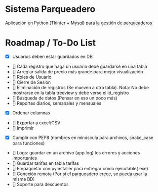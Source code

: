 # Sistema Parqueadero

Aplicación en Python (Tkinter + Mysql) para la gestión de parqueaderos

# Roadmap / To-Do List
-   [x]   Usuarios deben estar guardados en DB
-   []   Cada registro que haga un usuario debe guardarse en una tabla
-   []   Arreglar salida de precio más grande para mejor visualización
-   []   Roles de Usuario
-   []   Cierre de Sesión
-   []   Eliminación de registros (Se mueven a otra tabla). Nota: No debe mostrarse en la tabla treeview y debe verse el id_registro
-   []   Búsqueda de datos (Pensar en eso un poco más)
-   []   Reportes diarios, semanales y mensuales
-   [x]   Ordenar columnas
-   []   Exportar a excel/CSV
-   []   Imprimir
-   [x]   Cumplir con PEP8 (nombres en minúscula para archivos, snake_case para funciones)
-   []   Logs: guardar en un archivo (app.log) los errores y acciones importantes
-   []   Guardar tarifas en tabla tarifas
-   []   Empaquetar con pyinstaller para entregar como ejecutable(.exe)
-   []   Conexión remota (Por si el parqueadero crece, se pueda usar la misma BD)
-   []   Soporte para descuentos